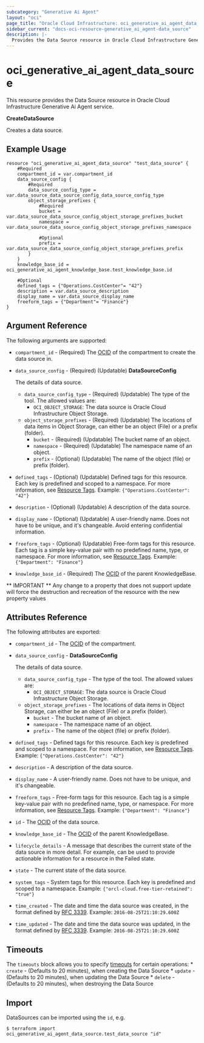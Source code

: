 ```yaml
---
subcategory: "Generative Ai Agent"
layout: "oci"
page_title: "Oracle Cloud Infrastructure: oci_generative_ai_agent_data_source"
sidebar_current: "docs-oci-resource-generative_ai_agent-data_source"
description: |-
  Provides the Data Source resource in Oracle Cloud Infrastructure Generative Ai Agent service
---
```


# oci_generative_ai_agent_data_source
This resource provides the Data Source resource in Oracle Cloud Infrastructure Generative Ai Agent service.

**CreateDataSource**

Creates a data source.


## Example Usage

```hcl
resource "oci_generative_ai_agent_data_source" "test_data_source" {
	#Required
	compartment_id = var.compartment_id
	data_source_config {
		#Required
		data_source_config_type = var.data_source_data_source_config_data_source_config_type
		object_storage_prefixes {
			#Required
			bucket = var.data_source_data_source_config_object_storage_prefixes_bucket
			namespace = var.data_source_data_source_config_object_storage_prefixes_namespace

			#Optional
			prefix = var.data_source_data_source_config_object_storage_prefixes_prefix
		}
	}
	knowledge_base_id = oci_generative_ai_agent_knowledge_base.test_knowledge_base.id

	#Optional
	defined_tags = {"Operations.CostCenter"= "42"}
	description = var.data_source_description
	display_name = var.data_source_display_name
	freeform_tags = {"Department"= "Finance"}
}
```

## Argument Reference

The following arguments are supported:

* `compartment_id` - (Required) The [OCID](https://docs.cloud.oracle.com/iaas/Content/General/Concepts/identifiers.htm) of the compartment to create the data source in. 
* `data_source_config` - (Required) (Updatable) **DataSourceConfig**

	The details of data source. 
	* `data_source_config_type` - (Required) (Updatable) The type of the tool. The allowed values are:
		* `OCI_OBJECT_STORAGE`: The data source is Oracle Cloud Infrastructure Object Storage. 
	* `object_storage_prefixes` - (Required) (Updatable) The locations of data items in Object Storage, can either be an object (File) or a prefix (folder).
		* `bucket` - (Required) (Updatable) The bucket name of an object.
		* `namespace` - (Required) (Updatable) The namespace name of an object.
		* `prefix` - (Optional) (Updatable) The name of the object (file) or prefix (folder).
* `defined_tags` - (Optional) (Updatable) Defined tags for this resource. Each key is predefined and scoped to a namespace. For more information, see [Resource Tags](https://docs.cloud.oracle.com/iaas/Content/General/Concepts/resourcetags.htm).  Example: `{"Operations.CostCenter": "42"}` 
* `description` - (Optional) (Updatable) A description of the data source.
* `display_name` - (Optional) (Updatable) A user-friendly name. Does not have to be unique, and it's changeable. Avoid entering confidential information.
* `freeform_tags` - (Optional) (Updatable) Free-form tags for this resource. Each tag is a simple key-value pair with no predefined name, type, or namespace. For more information, see [Resource Tags](https://docs.cloud.oracle.com/iaas/Content/General/Concepts/resourcetags.htm).  Example: `{"Department": "Finance"}` 
* `knowledge_base_id` - (Required) The [OCID](https://docs.cloud.oracle.com/iaas/Content/General/Concepts/identifiers.htm) of the parent KnowledgeBase.


** IMPORTANT **
Any change to a property that does not support update will force the destruction and recreation of the resource with the new property values

## Attributes Reference

The following attributes are exported:

* `compartment_id` - The [OCID](https://docs.cloud.oracle.com/iaas/Content/General/Concepts/identifiers.htm) of the compartment.
* `data_source_config` - **DataSourceConfig**

	The details of data source. 
	* `data_source_config_type` - The type of the tool. The allowed values are:
		* `OCI_OBJECT_STORAGE`: The data source is Oracle Cloud Infrastructure Object Storage. 
	* `object_storage_prefixes` - The locations of data items in Object Storage, can either be an object (File) or a prefix (folder).
		* `bucket` - The bucket name of an object.
		* `namespace` - The namespace name of an object.
		* `prefix` - The name of the object (file) or prefix (folder).
* `defined_tags` - Defined tags for this resource. Each key is predefined and scoped to a namespace. For more information, see [Resource Tags](https://docs.cloud.oracle.com/iaas/Content/General/Concepts/resourcetags.htm).  Example: `{"Operations.CostCenter": "42"}` 
* `description` - A description of the data source.
* `display_name` - A user-friendly name. Does not have to be unique, and it's changeable.
* `freeform_tags` - Free-form tags for this resource. Each tag is a simple key-value pair with no predefined name, type, or namespace. For more information, see [Resource Tags](https://docs.cloud.oracle.com/iaas/Content/General/Concepts/resourcetags.htm).  Example: `{"Department": "Finance"}` 
* `id` - The [OCID](https://docs.cloud.oracle.com/iaas/Content/General/Concepts/identifiers.htm) of the data source.
* `knowledge_base_id` - The [OCID](https://docs.cloud.oracle.com/iaas/Content/General/Concepts/identifiers.htm) of the parent KnowledgeBase.
* `lifecycle_details` - A message that describes the current state of the data source in more detail. For example, can be used to provide actionable information for a resource in the Failed state. 
* `state` - The current state of the data source.
* `system_tags` - System tags for this resource. Each key is predefined and scoped to a namespace.  Example: `{"orcl-cloud.free-tier-retained": "true"}` 
* `time_created` - The date and time the data source was created, in the format defined by [RFC 3339](https://tools.ietf.org/html/rfc3339).  Example: `2016-08-25T21:10:29.600Z` 
* `time_updated` - The date and time the data source was updated, in the format defined by [RFC 3339](https://tools.ietf.org/html/rfc3339).  Example: `2016-08-25T21:10:29.600Z` 

## Timeouts

The `timeouts` block allows you to specify [timeouts](https://registry.terraform.io/providers/oracle/oci/latest/docs/guides/changing_timeouts) for certain operations:
	* `create` - (Defaults to 20 minutes), when creating the Data Source
	* `update` - (Defaults to 20 minutes), when updating the Data Source
	* `delete` - (Defaults to 20 minutes), when destroying the Data Source


## Import

DataSources can be imported using the `id`, e.g.

```
$ terraform import oci_generative_ai_agent_data_source.test_data_source "id"
```

